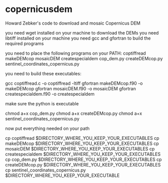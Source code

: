 # copernicusdem
Howard Zebker's code to download and mosaic Copernicus DEM 

you need wget installed on your machine to download the DEMs
you need libtiff installed on your machine
you need gcc and gfortran to build the required programs

you need to place the following programs on your PATH:
 coptiffread
 makeDEMcop
 mosaicDEM
 createspecialdem
 cop_dem.py
 createDEMcop.py
 sentinel_coordinates_copernicus.py
 
you need to build these executables:

 gcc coptiffread.c -o coptiffread -ltiff
 gfortran makeDEMcop.f90 -o makeDEMcop
 gfortran mosaicDEM.f90 -o mosaicDEM
 gfortran createspecialdem.f90 -o  createspecialdem

make sure the python is executable

 chmod a+x cop_dem.py
 chmod a+x createDEMcop.py
 chmod a+x sentinel_coordinates_copernicus.py

now put everything needed on your path

 cp coptiffread $DIRECTORY_WHERE_YOU_KEEP_YOUR_EXECUTABLES
 cp makeDEMcop $DIRECTORY_WHERE_YOU_KEEP_YOUR_EXECUTABLES
 cp mosaicDEM $DIRECTORY_WHERE_YOU_KEEP_YOUR_EXECUTABLES
 cp createspecialdem $DIRECTORY_WHERE_YOU_KEEP_YOUR_EXECUTABLES
 cp cop_dem.py $DIRECTORY_WHERE_YOU_KEEP_YOUR_EXECUTABLES
 cp createDEMcop.py $DIRECTORY_WHERE_YOU_KEEP_YOUR_EXECUTABLES
 cp sentinel_coordinates_copernicus.py $DIRECTORY_WHERE_YOU_KEEP_YOUR_EXECUTABLE

